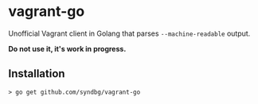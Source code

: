 # vagrant-go

Unofficial Vagrant client in Golang that parses `--machine-readable` output.

**Do not use it, it's work in progress.**


## Installation

```shell
> go get github.com/syndbg/vagrant-go
```

